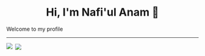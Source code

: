 <h1 align="center">Hi, I'm Nafi'ul Anam 👋</h1>

<p>Welcome to my profile</p>

---
<p><img align="left" src="https://github-readme-stats.vercel.app/api/top-langs?username=namlim&show_icons=true&locale=en&layout=compact"/></p>

<p>&nbsp;<img align="center" src="https://github-readme-stats.vercel.app/api?username=namlim&show_icons=true&locale=en"/></p>
